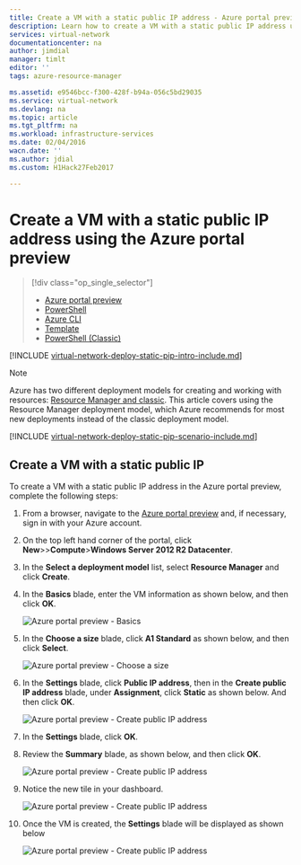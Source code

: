 ```yaml
---
title: Create a VM with a static public IP address - Azure portal preview | Azure
description: Learn how to create a VM with a static public IP address using the Azure portal preview.
services: virtual-network
documentationcenter: na
author: jimdial
manager: timlt
editor: ''
tags: azure-resource-manager

ms.assetid: e9546bcc-f300-428f-b94a-056c5bd29035
ms.service: virtual-network
ms.devlang: na
ms.topic: article
ms.tgt_pltfrm: na
ms.workload: infrastructure-services
ms.date: 02/04/2016
wacn.date: ''
ms.author: jdial
ms.custom: H1Hack27Feb2017

---
```

# Create a VM with a static public IP address using the Azure portal preview

> [!div class="op_single_selector"]
>- [Azure portal preview](virtual-network-deploy-static-pip-arm-portal.md)
>- [PowerShell](virtual-network-deploy-static-pip-arm-ps.md)
>- [Azure CLI](virtual-network-deploy-static-pip-arm-cli.md)
>- [Template](virtual-network-deploy-static-pip-arm-template.md)
>- [PowerShell (Classic)](virtual-networks-reserved-public-ip.md)

[!INCLUDE [virtual-network-deploy-static-pip-intro-include.md](../../includes/virtual-network-deploy-static-pip-intro-include.md)]

> [!NOTE]
> Azure has two different deployment models for creating and working with resources:  [Resource Manager and classic](../resource-manager-deployment-model.md). This article covers using the Resource Manager deployment model, which Azure recommends for most new deployments instead of the classic deployment model.

[!INCLUDE [virtual-network-deploy-static-pip-scenario-include.md](../../includes/virtual-network-deploy-static-pip-scenario-include.md)]

## Create a VM with a static public IP

To create a VM with a static public IP address in the Azure portal preview, complete the following steps:

1. From a browser, navigate to the [Azure portal preview](https://portal.azure.cn) and, if necessary, sign in with your Azure account.
2. On the top left hand corner of the portal, click **New**>>**Compute**>**Windows Server 2012 R2 Datacenter**.
3. In the **Select a deployment model** list, select **Resource Manager** and click **Create**.
4. In the **Basics** blade, enter the VM information as shown below, and then click **OK**.

    ![Azure portal preview - Basics](./media/virtual-network-deploy-static-pip-arm-portal/figure1.png)
5. In the **Choose a size** blade, click **A1 Standard** as shown below, and then click **Select**.

    ![Azure portal preview - Choose a size](./media/virtual-network-deploy-static-pip-arm-portal/figure2.png)
6. In the **Settings** blade, click **Public IP address**, then in the **Create public IP address** blade, under **Assignment**, click **Static** as shown below. And then click **OK**.

    ![Azure portal preview - Create public IP address](./media/virtual-network-deploy-static-pip-arm-portal/figure3.png)
7. In the **Settings** blade, click **OK**.
8. Review the **Summary** blade, as shown below, and then click **OK**.

    ![Azure portal preview - Create public IP address](./media/virtual-network-deploy-static-pip-arm-portal/figure4.png)
9. Notice the new tile in your dashboard.

    ![Azure portal preview - Create public IP address](./media/virtual-network-deploy-static-pip-arm-portal/figure5.png)
10. Once the VM is created, the **Settings** blade will be displayed as shown below

    ![Azure portal preview - Create public IP address](./media/virtual-network-deploy-static-pip-arm-portal/figure6.png)